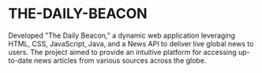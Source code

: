 # THE-DAILY-BEACON
Developed "The Daily Beacon," a dynamic web application leveraging HTML, CSS, JavaScript, Java, and a News API to deliver live global news to users. The project aimed to provide an intuitive platform for accessing up-to-date news articles from various sources across the globe.
